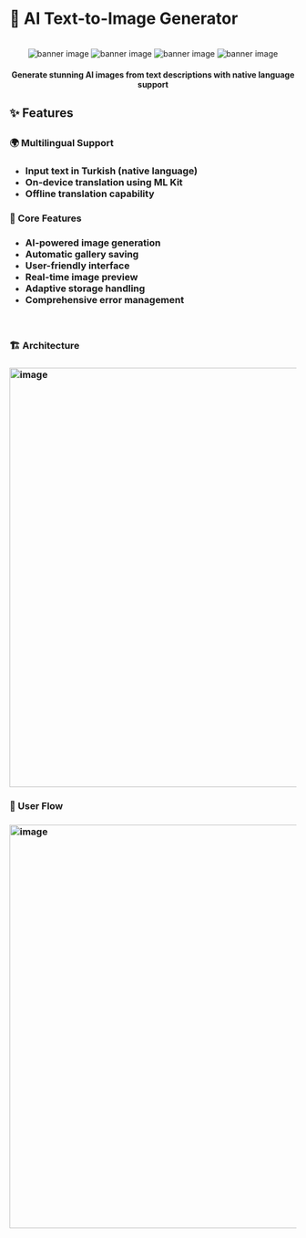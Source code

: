 <h1> 🎨 AI Text-to-Image Generator </h1> 
<div align="center">
  <br/>
  <img src="https://img.shields.io/badge/Android-3DDC84?style=for-the-badge&logo=android&logoColor=white" alt="banner image" />
  <img src="https://img.shields.io/badge/kotlin-%237F52FF.svg?style=for-the-badge&logo=kotlin&logoColor=white" alt="banner image" />
  <img src="https://img.shields.io/badge/huggingface-FFD21E.svg?style=for-the-badge" alt="banner image" />
  <img src="https://img.shields.io/badge/ML_Kit-4285F4?style=for-the-badge&logo=google&logoColor=white" alt="banner image" />
  <br/>
<h4>Generate stunning AI images from text descriptions with native language support</h4>
</div>
  
<h2>✨ Features<h2/>
  
<h3>🌍 Multilingual Support<h3/>
<ul>
  <li>Input text in Turkish (native language)</li>
  <li>On-device translation using ML Kit</li>
  <li>Offline translation capability</li>
</ul>


<h3>🎯 Core Features<h3/>
<ul>
  <li>AI-powered image generation</li>
  <li>Automatic gallery saving</li>
  <li>User-friendly interface</li>
  <li>Real-time image preview</li>
  <li>Adaptive storage handling</li>
  <li>Comprehensive error management</li>
</ul>
<br/>
<h3>🏗️ Architecture<h3/>
<img width="735" alt="image" src="https://github.com/user-attachments/assets/c70a16af-143b-4eba-9b64-2f8dd99e7695" />

<br/>
<h3>💫 User Flow<h3/>
<img width="707" alt="image" src="https://github.com/user-attachments/assets/ec350c75-f91f-4535-9d44-2f9cb57f01cd" />
<br/>
